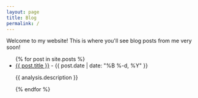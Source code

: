 ```yaml
---
layout: page
title: Blog
permalink: /
---
```


Welcome to my website! This is where you'll see blog posts from me very soon!

<!-- ## Blog Posts -->
<ul>
  {% for post in site.posts %}
    <li>
      <a href="{{ post.url }}">{{ post.title }}</a> - {{ post.date | date: "%B %-d, %Y" }}
      <p>{{ analysis.description }}</p>
    </li>
  {% endfor %}
</ul>